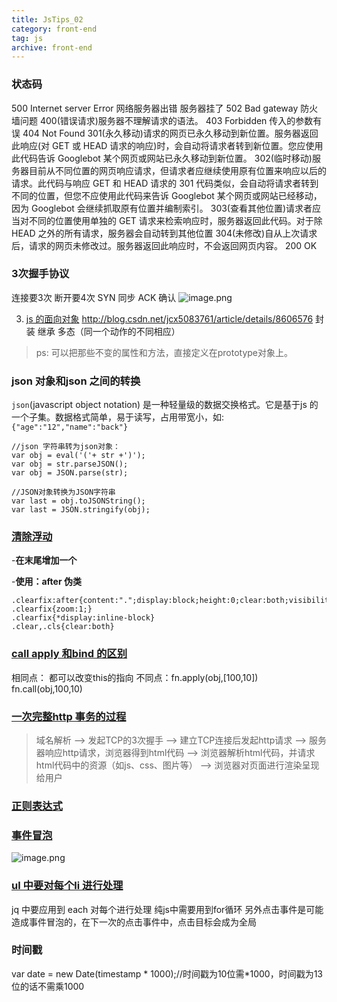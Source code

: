 ```yaml
---
title: JsTips_02
category: front-end
tag: js
archive: front-end
---
```

### 状态码
500 Internet server Error 网络服务器出错 服务器挂了
502 Bad gateway 防火墙问题
400(错误请求)服务器不理解请求的语法。
403 Forbidden 传入的参数有误
404 Not Found 
301(永久移动)请求的网页已永久移动到新位置。服务器返回此响应(对 GET 或 HEAD 请求的响应)时，会自动将请求者转到新位置。您应使用此代码告诉 Googlebot 某个网页或网站已永久移动到新位置。
302(临时移动)服务器目前从不同位置的网页响应请求，但请求者应继续使用原有位置来响应以后的请求。此代码与响应 GET 和 HEAD 请求的 301 代码类似，会自动将请求者转到不同的位置，但您不应使用此代码来告诉 Googlebot 某个网页或网站已经移动，因为 Googlebot 会继续抓取原有位置并编制索引。
303(查看其他位置)请求者应当对不同的位置使用单独的 GET 请求来检索响应时，服务器返回此代码。对于除 HEAD 之外的所有请求，服务器会自动转到其他位置
304(未修改)自从上次请求后，请求的网页未修改过。服务器返回此响应时，不会返回网页内容。
200 OK 

### 3次握手协议
连接要3次 断开要4次  SYN 同步 ACK 确认
![image.png](http://upload-images.jianshu.io/upload_images/8952934-e02349426b310b96.png?imageMogr2/auto-orient/strip%7CimageView2/2/w/1240)

3. [js 的面向对象](https://www.cnblogs.com/Leo_wl/p/5734794.html) 
http://blog.csdn.net/jcx5083761/article/details/8606576
封装 继承 多态（同一个动作的不同相应）
>ps: 可以把那些不变的属性和方法，直接定义在prototype对象上。

### json 对象和json 之间的转换
`json`(javascript object notation) 是一种轻量级的数据交换格式。它是基于js 的一个子集。数据格式简单，易于读写，占用带宽小，如:`{"age":"12","name":"back"}`
```
//json 字符串转为json对象：
var obj = eval('('+ str +')');
var obj = str.parseJSON();
var obj = JSON.parse(str);

//JSON对象转换为JSON字符串
var last = obj.toJSONString();
var last = JSON.stringify(obj);
```
### [清除浮动](http://lightcss.com/all-about-clear-float/)
-**在末尾增加一个<div style="clear:both"></div>**
-**使用：after 伪类**
```
.clearfix:after{content:".";display:block;height:0;clear:both;visibility:hidden}
.clearfix{zoom:1;}
.clearfix{*display:inline-block}
.clear,.cls{clear:both}
```
### [call apply 和bind 的区别](http://www.cnblogs.com/coco1s/p/4833199.html)
相同点： 都可以改变this的指向
不同点：fn.apply(obj,[100,10])
              fn.call(obj,100,10)
### [一次完整http 事务的过程](https://www.linux178.com/web/httprequest.html)
>域名解析 --> 发起TCP的3次握手 --> 建立TCP连接后发起http请求 --> 服务器响应http请求，浏览器得到html代码 --> 浏览器解析html代码，并请求html代码中的资源（如js、css、图片等） --> 浏览器对页面进行渲染呈现给用户

### [正则表达式](https://developer.mozilla.org/zh-CN/docs/Web/JavaScript/Guide/Regular_Expressions#note)

### [事件冒泡](http://caibaojian.com/javascript-stoppropagation-preventdefault.html)
![image.png](http://upload-images.jianshu.io/upload_images/8952934-7465e97753a5c69a.png?imageMogr2/auto-orient/strip%7CimageView2/2/w/1240)

### [ul 中要对每个li 进行处理](http://m.jb51.net/article/85734.htm)
jq 中要应用到 each 对每个进行处理
纯js中需要用到for循环
另外点击事件是可能造成事件冒泡的，在下一次的点击事件中，点击目标会成为全局

### 时间戳 
var date = new Date(timestamp * 1000);//时间戳为10位需*1000，时间戳为13位的话不需乘1000



 




